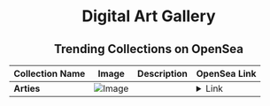 <div align="center">

# Digital Art Gallery

## Trending Collections on OpenSea

| Collection Name                       | Image                                                                                     | Description                       | OpenSea Link                                                                                          |
|---------------------------------------|-------------------------------------------------------------------------------------------|-----------------------------------|--------------------------------------------------------------------------------------------------------|
| **Arties** | ![Image](https://i.seadn.io/s/raw/files/651f927678eb4b0c366d6006d9189ec7.png?w=500&auto=format?w=200&auto=format) |  | <details><summary>Link</summary>[Arties](https://opensea.io/collection/arties-6)</details> |

</div>